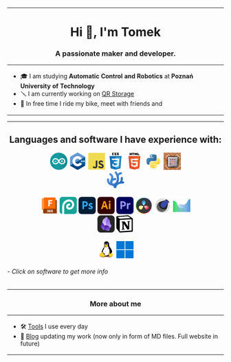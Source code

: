 <hr>

<h1 align="center">Hi 👋, I'm Tomek</h1>
<h3 align="center">A passionate maker and developer.</h3>
<div align="center">
    <table>
        <tr>
            <td>
                <ul>
                    <li>🎓 I am studying <b>Automatic Control and Robotics</b> at <b>Poznań University of Technology</b></li>
                    <li>🪛 I am currently working on <a href="https://github.com/DrSapling/qr-storage">QR Storage</a></li>
                    <li>💪 In free time I ride my bike, meet with friends and </li>
                </ul>
            </td>
        </tr>
    </table>
</div>

---

<h2 align="center">Languages and software I have experience with:</h3>
<p align="center">
    <img src="./icons/arduino.svg" title="Arduino" alt="logo: Arduino" width="40" height="40"/>
    <img src="./icons/cplusplus.svg" title="Cplusplus" alt="logo: Cplusplus" width="40" height="40"/>
    <img src="./icons/javascript.svg" title="Javascript" alt="logo: Javascript" width="40" height="40"/>
    <img src="./icons/css3.svg" title="CSS3" alt="logo: CSS3" width="40" height="40"/>
    <img src="./icons/html5.svg" title="HTML5" alt="logo: HTML5" width="40" height="40"/>
    <img src="./icons/python.svg" title="Python" alt="logo: Python" width="40" height="40"/>
    <img src="./icons/minecraft-command-block.webp" title="Minecraft commands" alt="logo: Minecraft command block" width="40" height="40"/>
    <br>
    <a href="https://vscodium.com/"><img src="./icons/vscodium.svg" title="VScodium" alt="logo: VScodium" width="40" height="40"/></a>
    <br>
    <br>
    <a href="https://www.autodesk.com/products/fusion-360/"><img src="./icons/fusion360.svg" title="Fusion360" alt="logo: Fusion360" width="40" height="40"/></a>
    <a href="https://photopea.com/"><img src="./icons/photopea.svg" title="photopea" alt="logo: photopea" width="40" height="40"/></a>
    <a href="https://www.adobe.com/"><img src="./icons/photoshop.svg" title="Photoshop" alt="logo: Photoshop" width="40" height="40"/></a>
    <a href="https://www.adobe.com/"><img src="./icons/illustrator.svg" title="Illustrator" alt="logo: Illustrator" width="40" height="40"/></a>
    <a href="https://www.adobe.com/"><img src="./icons/premiere-pro.svg" title="Premiere Pro" alt="logo: Premiere Pro" width="40" height="40"/></a>
    <a href="https://www.blackmagicdesign.com/products/davinciresolve"><img src="./icons/DaVinci-resolve.svg" title="DaVinci-Resolve" alt="logo: DaVinci-resolve" width="40" height="40"/></a>
    <a href="https://www.maxon.net/en/cinema-4d"><img src="./icons/cinema4d-ugly.svg" title="Cinema4d" alt="logo: Cinema4d" width="40" height="40"/></a>
    <a href="https://www.agisoft.com/"><img src="./icons/metashape.svg" title="Metashape" alt="logo: Metashape" width="40" height="40"/></a>
    <br>
    <a href="https://obsidian.md/"><img src="./icons/obsidian.svg" title="Obsidian" alt="logo: Obsidian" width="40"/></a>
    <a href="https://www.notion.so/"><img src="./icons/notion.svg" title="Notion" alt="logo: Notion" width="40"/></a>
    <br>
    <br>
    <img src="./icons/linux.svg" title="Linux" alt="logo: Linux" width="40" height="40"/>
    <img src="./icons/windows-11.svg" title="Windows" alt="logo: Windows" width="40" height="40"/>
</p>

###### - Click on software to get more info

---

<h3 align="center">More about me</h3>

<div align="center">
    <table>
        <tr>
            <td>
                <ul>
                    <li>🛠️ <a href="https://github.com/DrSapling/DrSapling/tools">Tools</a> I use every day</li>
                    <li>📝 <a href="https://github.com/DrSapling/blog">Blog</a> updating my work (now only in form of MD files. Full website in future)</li>
                </ul>
            </td>
        </tr>
    </table>
</div>